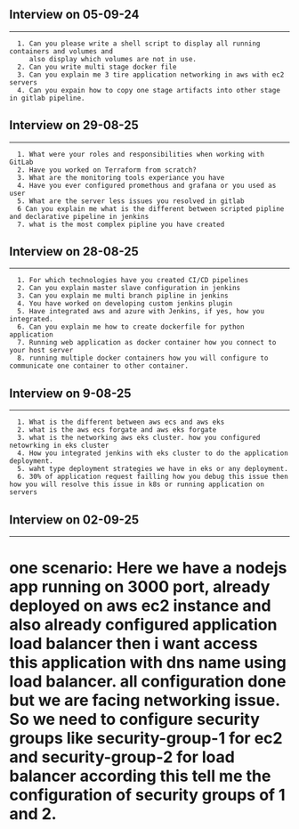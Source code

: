 ## Interview on 05-09-24
-------------------------
```
  1. Can you please write a shell script to display all running containers and volumes and
     also display which volumes are not in use.
  2. Can you write multi stage docker file
  3. Can you explain me 3 tire application networking in aws with ec2 servers
  4. Can you expain how to copy one stage artifacts into other stage in gitlab pipeline.
```

## Interview on 29-08-25
---------------------------
```
  1. What were your roles and responsibilities when working with GitLab
  2. Have you worked on Terraform from scratch?
  3. What are the monitoring tools experiance you have 
  4. Have you ever configured promethous and grafana or you used as user
  5. What are the server less issues you resolved in gitlab
  6 Can you explain me what is the different between scripted pipline and declarative pipeline in jenkins
  7. what is the most complex pipline you have created
```
## Interview on 28-08-25
-------------------------
```
  1. For which technologies have you created CI/CD pipelines
  2. Can you explain master slave configuration in jenkins
  3. Can you explain me multi branch pipline in jenkins
  4. You have worked on developing custom jenkins plugin 
  5. Have integrated aws and azure with Jenkins, if yes, how you integrated.
  6. Can you explain me how to create dockerfile for python application
  7. Running web application as docker container how you connect to your host server 
  8. running multiple docker containers how you will configure to communicate one container to other container.
```
## Interview on 9-08-25
-------------------------
```
  1. What is the different between aws ecs and aws eks
  2. what is the aws ecs forgate and aws eks forgate 
  3. what is the networking aws eks cluster. how you configured netowrking in eks cluster
  4. How you integrated jenkins with eks cluster to do the application deployment.
  5. waht type deployment strategies we have in eks or any deployment.
  6. 30% of application request failling how you debug this issue then how you will resolve this issue in k8s or running application on servers
```
  
## Interview on 02-09-25
-------------------------
  # one scenario: Here we have a nodejs app running on 3000 port, already deployed on aws ec2 instance and also already configured application load balancer then i want access this application with dns name using load balancer. all configuration done but we are facing networking issue. So we need to configure security groups like security-group-1 for ec2 and security-group-2 for load balancer according this tell me the configuration of security groups of 1 and 2.
  
  
  
  

    
  
